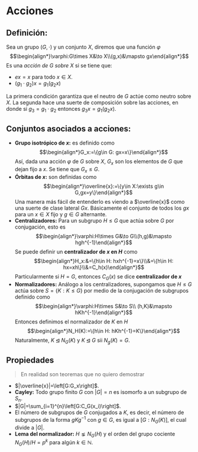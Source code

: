 # Acciones
## Definición: 
Sea un grupo $(G,\cdot)$ y un conjunto $X$, diremos que una función $\varphi$
$$\begin{align*}\varphi:G\times X&\to X\\(g,x)&\mapsto gx\end{align*}$$
Es una *acción de $G$ sobre $X$* si se tiene que:
- $ex=x$ para todo $x\in X$.
- $(g_1\cdot g_2)x=g_1(g_2x)$

La primera condición garantiza que el neutro de $G$ actúe como neutro sobre $X$. La segunda hace una suerte de composición sobre las acciones, en donde si $g_3=g_1\cdot g_2$ entonces $g_3x=g_1(g_2x)$.

## Conjuntos asociados a acciones:
- **Grupo isotrópico de $x$:** es definido como
    $$\begin{align*}G_x:=\{g\in G: gx=x\}\end{align*}$$
    Así, dada una acción $\varphi$ de $G$ sobre $X$, $G_x$ son los elementos de $G$ que dejan fijo a $x$. Se tiene que $G_x\leq G$.
- **Órbitas de $x$:** son definidas como
    $$\begin{align*}\overline{x}:=\{y\in X:\exists g\in G,gx=y\}\end{align*}$$
    Una manera más fácil de entenderlo es viendo a $\overline{x}$ como una suerte de clase lateral $Gx$. Básicamente el conjunto de todos los $gx$ para un $x\in X$ fijo y $g\in G$ alternante.
- **Centralizadores:** Para un subgrupo $H\leq G$ que actúa sobre $G$ por conjugación, esto es  
    $$\begin{align*}\varphi:H\times G&\to G\\(h,g)&\mapsto hgh^{-1}\end{align*}$$
    Se puede definir un **centralizador de $x$ en $H$** como
    $$\begin{align*}H_x:&=\{h\in H: hxh^{-1}=x\}\\&=\{h\in H: hx=xh\}\\&=C_h(x)\end{align*}$$
    Particularmente si $H=G$, entonces $C_G(x)$ se dice **centralizador de $x$**
- **Normalizadores:** Análogo a los centralizadores, supongamos que $H\leq G$ actúa sobre $S=\{K:K\leq G\}$ por medio de la conjugación de subgrupos definido como
    $$\begin{align*}\varphi:H\times S&\to S\\ (h,K)&\mapsto hKh^{-1}\end{align*}$$
    Entonces definimos el normalizador de $K$ en $H$
    $$\begin{align*}N_H(K):=\{h\in H: hKh^{-1}=K\}\end{align*}$$
    Naturalmente, $K\unlhd N_G(K)$ y $K\unlhd G$ sii $N_g(K)=G$.

## Propiedades
> En realidad son teoremas que no quiero demostrar
- $|\overline{x}|=\left[G:G_x\right]$.
- **Cayley:** Todo grupo finito $G$ con $|G|=n$ es isomorfo a un subgrupo de $S_n$.
- $|G|=\sum_{i=1}^{n}\left[G:C_G(x_i)\right]$.
- El número de subgrupos de $G$ conjugados a $K$, es decir, el número de subgrupos de la forma $gKg^{-1}$ con $g\in G$, es igual a $[G:N_G(K)]$, el cual divide a $|G|$.
- **Lema del normalizador:** $H\lneq N_G(H)$ y el orden del grupo cociente $N_G(H)/H=p^k$ para algún $k\in\mathbb{N}$.
